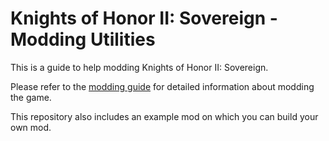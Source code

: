 # Knights of Honor II: Sovereign - Modding Utilities

This is a guide to help modding Knights of Honor II: Sovereign. 

Please refer to the [modding guide](https://github.com/THQNordic/Knights-of-Honor-II-Sovereign-Modding/blob/main/KoH2-ModdingGuide.md) for detailed information about modding the game.

This repository also includes an example mod on which you can build your own mod.


